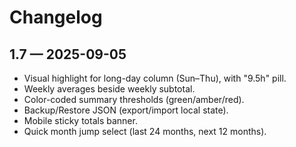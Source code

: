 # Changelog

## 1.7 — 2025-09-05
- Visual highlight for long-day column (Sun–Thu), with "9.5h" pill.
- Weekly averages beside weekly subtotal.
- Color-coded summary thresholds (green/amber/red).
- Backup/Restore JSON (export/import local state).
- Mobile sticky totals banner.
- Quick month jump select (last 24 months, next 12 months).
